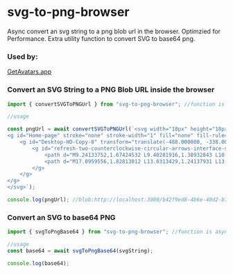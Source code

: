 # svg-to-png-browser

Async convert an svg string to a png blob url in the browser. Optimzied for Performance. Extra utility function to convert SVG to base64 png.

### Used by:

[GetAvatars.app](https://getavatars.app/)

### Convert an SVG String to a PNG Blob URL inside the browser

```javascript
import { convertSVGToPNGUrl } from "svg-to-png-browser"; //function is async

//usage

const pngUrl = await convertSVGToPNGUrl(`<svg width="18px" height="18px" viewBox="0 0 18 18" version="1.1" xmlns="http://www.w3.org/2000/svg" xmlns:xlink="http://www.w3.org/1999/xlink">
<g id="Home-page" stroke="none" stroke-width="1" fill="none" fill-rule="evenodd">
    <g id="Desktop-HD-Copy-8" transform="translate(-488.000000, -338.000000)" fill="#000000" fill-rule="nonzero">
        <g id="refresh-two-counterclockwise-circular-arrows-interface-symbol" transform="translate(488.000000, 338.000000)">
            <path d="M9.24133752,1.67424532 L9.40281916,1.38932843 L10.5517241,0.193421756 C7.75748541,-0.414460502 4.73249324,0.410428994 2.5636169,2.66892385 C-0.47012719,5.826857 -0.811452359,10.7256413 1.54041362,14.2753129 L0.313570728,15.5524075 L4.25193806,16.137931 L3.68944082,12.0383431 L2.6893186,13.0793764 C0.94528256,10.199721 1.27865663,6.34860921 3.68863999,3.83997101 C5.21147536,2.25482677 7.24907279,1.53262049 9.24133752,1.67424532 Z" id="Shape"></path>
            <path d="M17.0959556,1.82813012 L13.0313429,1.24137931 L13.6119007,5.34955982 L14.7409598,4.20839857 C17.0647848,7.14140674 16.8816263,11.4338438 14.1924289,14.1526716 C12.3884139,15.9760534 9.88314246,16.6599148 7.55438799,16.2034503 L6.20689655,17.5653554 C9.32557914,18.5737243 12.8794144,17.8276286 15.3543414,15.3261733 C18.6856708,11.959136 18.8712793,6.61518969 15.9094252,3.02821407 L17.0959556,1.82813012 Z" id="Shape"></path>
        </g>
    </g>
</g>
</svg>`);

console.log(pngUrl); //blob:http://localhost:3000/b42f9ed8-4b6e-40d2-b7a7-5ab11662e54f
```

### Convert an SVG to base64 PNG

```javascript
import { svgToPngBase64 } from "svg-to-png-browser"; //function is async

//usage
const base64 = await svgToPngBase64(svgString);

console.log(base64);
```
